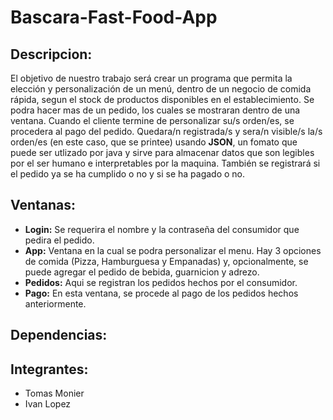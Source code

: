 # Bascara-Fast-Food-App

## Descripcion: 
El objetivo de nuestro trabajo será crear un programa que permita la elección y personalización de un menú, dentro de un negocio de comida rápida, segun el stock de productos disponibles en el establecimiento. Se podra hacer mas de un pedido, los cuales se mostraran dentro de una ventana. Cuando el cliente termine de personalizar su/s orden/es, se procedera al pago del pedido. Quedara/n registrada/s y sera/n visible/s la/s orden/es (en este caso, que se printee) usando **JSON**, un fomato que puede ser utlizado por java y sirve para almacenar datos que son legibles por el ser humano e interpretables por la maquina. También se registrará si el pedido ya se ha cumplido o no y si se ha pagado o no.

## Ventanas:
- **Login:** Se requerira el nombre y la contraseña del consumidor que pedira el pedido.
- **App:** Ventana en la cual se podra personalizar el menu. Hay 3 opciones de comida (Pizza, Hamburguesa y Empanadas) y, opcionalmente, se puede agregar el pedido de bebida, guarnicion y adrezo.
- **Pedidos:** Aqui se registran los pedidos hechos por el consumidor.
- **Pago:** En esta ventana, se procede al pago de los pedidos hechos anteriormente.

## Dependencias:

## Integrantes:
- Tomas Monier
- Ivan Lopez
